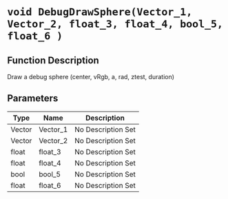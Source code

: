 # `void DebugDrawSphere(Vector_1, Vector_2, float_3, float_4, bool_5, float_6 )`
## Function Description
Draw a debug sphere (center, vRgb, a, rad, ztest, duration)
## Parameters
Type|Name|Description
--|--|--
Vector|Vector_1|No Description Set
Vector|Vector_2|No Description Set
float|float_3|No Description Set
float|float_4|No Description Set
bool|bool_5|No Description Set
float|float_6|No Description Set
